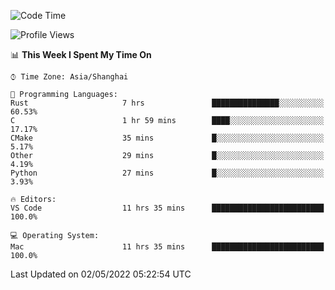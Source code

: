 <!--START_SECTION:waka-->
![Code Time](http://img.shields.io/badge/Code%20Time-1%2C281%20hrs%2019%20mins-blue)

![Profile Views](http://img.shields.io/badge/Profile%20Views-9-blue)

📊 **This Week I Spent My Time On** 

```text
⌚︎ Time Zone: Asia/Shanghai

💬 Programming Languages: 
Rust                     7 hrs               ███████████████░░░░░░░░░░   60.53% 
C                        1 hr 59 mins        ████░░░░░░░░░░░░░░░░░░░░░   17.17% 
CMake                    35 mins             █░░░░░░░░░░░░░░░░░░░░░░░░   5.17% 
Other                    29 mins             █░░░░░░░░░░░░░░░░░░░░░░░░   4.19% 
Python                   27 mins             █░░░░░░░░░░░░░░░░░░░░░░░░   3.93%

🔥 Editors: 
VS Code                  11 hrs 35 mins      █████████████████████████   100.0%

💻 Operating System: 
Mac                      11 hrs 35 mins      █████████████████████████   100.0%

```


 Last Updated on 02/05/2022 05:22:54 UTC
<!--END_SECTION:waka-->
